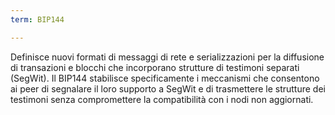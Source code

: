 ```yaml
---
term: BIP144

---
```

Definisce nuovi formati di messaggi di rete e serializzazioni per la diffusione di transazioni e blocchi che incorporano strutture di testimoni separati (SegWit). Il BIP144 stabilisce specificamente i meccanismi che consentono ai peer di segnalare il loro supporto a SegWit e di trasmettere le strutture dei testimoni senza compromettere la compatibilità con i nodi non aggiornati.